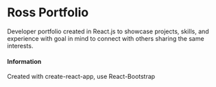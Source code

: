# Ross Portfolio

Developer portfolio created in React.js to showcase projects, skills, and experience with goal in mind to connect with others sharing the same interests.

#### Information

Created with create-react-app, use React-Bootstrap
